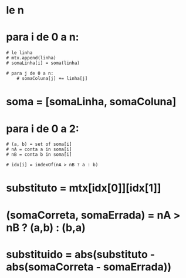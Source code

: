 # le n
# para i de 0 a n:
    # le linha
    # mtx.append(linha)
    # somaLinha[i] = soma(linha)

    # para j de 0 a n:
        # somaColuna[j] += linha[j]

# soma = [somaLinha, somaColuna]
# para i de 0 a 2:

    # (a, b) = set of soma[i]
    # nA = conta a in soma[i]
    # nB = conta b in soma[i]

    # idx[i] = indexOf(nA > nB ? a : b)

# substituto = mtx[idx[0]][idx[1]]
# (somaCorreta, somaErrada) = nA > nB ? (a,b) : (b,a)
# substituido = abs(substituto - abs(somaCorreta - somaErrada))
